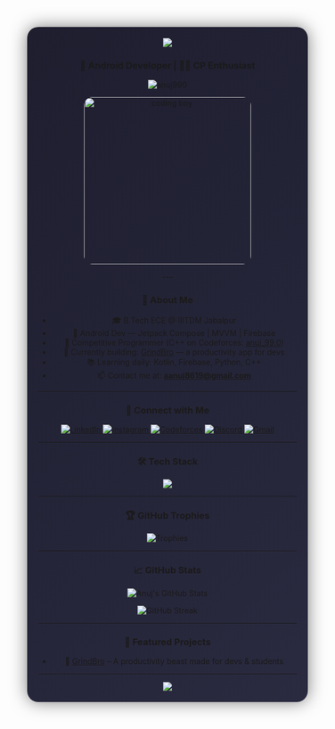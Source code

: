 <div align="center" style="background: linear-gradient(135deg, #1e1e2f, #2a2a40); padding: 20px; border-radius: 20px; box-shadow: 0 0 30px rgba(0,0,0,0.5);">

<img src="https://capsule-render.vercel.app/api?type=waving&color=0:4e54c8,100:8f94fb&height=180&section=header&text=Hey%20I'm%20Anuj%20&fontColor=ffffff&fontSize=38&desc=Android%20Dev%20%7C%20ECE%20Undergrad%20%7C%20Problem%20Solver&descAlign=50&descAlignY=65&animation=twinkling" />



<h3 align="center">🚀 Android Developer | 👨‍💻 CP Enthusiast</h3>

<p align="center">
  <img src="https://komarev.com/ghpvc/?username=anuj990&label=Profile+views&color=0e75b6&style=flat" alt="anuj990" />
</p>

<p align="center">
  <img src="https://media.giphy.com/media/qgQUggAC3Pfv687qPC/giphy.gif" width="300" style="border-radius: 15px;" alt="coding boy" />
</p>
---

### 🌟 About Me

- 🎓 B.Tech ECE @ IIITDM Jabalpur  
- 📱 Android Dev — Jetpack Compose | MVVM | Firebase  
- 🧠 Competitive Programmer (C++ on Codeforces: [anuj_99.0](https://codeforces.com/profile/anuj_99.0))  
- 🧩 Currently building: [GrindBro](https://github.com/anuj990/GrindBro) — a productivity app for devs  
- 📚 Learning daily: Kotlin, Firebase, Python, C++  
- 📫 Contact me at: **aanuj8619@gmail.com**  


---

### 🤝 Connect with Me

<p align="center">
  <a href="https://linkedin.com/in/anuj990" target="_blank" title="LinkedIn">
    <img src="https://img.shields.io/badge/LinkedIn-0077B5?style=for-the-badge&logo=linkedin&logoColor=white" alt="LinkedIn"/>
  </a>
  <a href="https://instagram.com/sudo_anuj" target="_blank" title="Instagram">
    <img src="https://img.shields.io/badge/Instagram-E4405F?style=for-the-badge&logo=instagram&logoColor=white" alt="Instagram"/>
  </a>
  <a href="https://codeforces.com/profile/anuj_99.0" target="_blank" title="Codeforces">
    <img src="https://img.shields.io/badge/Codeforces-1F8ACB?style=for-the-badge&logo=codeforces&logoColor=white" alt="Codeforces"/>
  </a>
  <a href="https://discord.gg/bunny_9_11" target="_blank" title="Discord">
    <img src="https://img.shields.io/badge/Discord-5865F2?style=for-the-badge&logo=discord&logoColor=white" alt="Discord"/>
  </a>
  <a href="mailto:aanuj8619@gmail.com" title="Email">
    <img src="https://img.shields.io/badge/Gmail-D14836?style=for-the-badge&logo=gmail&logoColor=white" alt="Gmail"/>
  </a>
</p>

---

### 🛠️ Tech Stack

<p align="center">
  <img src="https://skillicons.dev/icons?i=androidstudio,kotlin,cpp,python,firebase,git,github,vscode,linux" />
</p>

---

### 🏆 GitHub Trophies

<p align="center">
  <img src="https://github-profile-trophy.vercel.app/?username=anuj990&theme=onedark&column=7" alt="Trophies" />
</p>

---

### 📈 GitHub Stats

<p align="center">
  <img src="https://github-readme-stats.vercel.app/api?username=anuj990&show_icons=true&theme=radical" alt="Anuj's GitHub Stats" />
</p>

<p align="center">
  <img src="https://github-readme-streak-stats.herokuapp.com/?user=anuj990&theme=tokyonight" alt="GitHub Streak" />
</p>



---

### 🚀 Featured Projects

- 📱 [GrindBro](https://github.com/anuj990/GrindBro) – A productivity beast made for devs & students

---

<img src="https://capsule-render.vercel.app/api?type=waving&color=0:4e54c8,100:8f94fb&height=140&section=footer&text=Thanks%20for%20visiting!%20⭐&fontSize=18&fontColor=ffffff&animation=twinkling&fontAlignY=70" />
